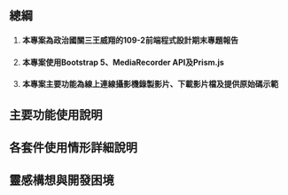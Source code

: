 ## 總綱
1. #### 本專案為政治國關三王威翔的109-2前端程式設計期末專題報告
1. #### 本專案使用Bootstrap 5、MediaRecorder API及Prism.js
1. #### 本專案主要功能為線上連線攝影機錄製影片、下載影片檔及提供原始碼示範

## 主要功能使用說明
## 各套件使用情形詳細說明
## 靈感構想與開發困境